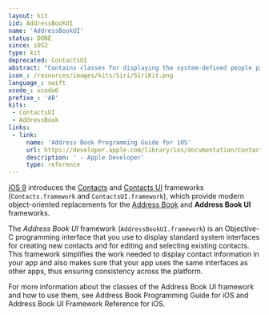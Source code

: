 ```yaml
---
layout: kit
iid: AddressBookUI
name: 'AddressBookUI'
status: DONE
since: iOS2
type: kit
deprecated: ContactsUI
abstract: "Contains classes for displaying the system-defined people picker and editor interfaces."
icon_: /resources/images/kits/Siri/SiriKit.png
language_: swift
xcode_: xcode6
prefixe_: 'AB'
kits:
 - ContactsUI
 - AddressBook
links:
 - link:
     name: 'Address Book Programming Guide for iOS'
     url: https://developer.apple.com/library/ios/documentation/ContactData/Conceptual/AddressBookProgrammingGuideforiPhone/Introduction.html#//apple_ref/doc/uid/TP40007744
     description: ' - Apple Developer'
     type: reference
---
```


<div class="alert alert-warning" role="alert">
    <u><a href="/iOS9">iOS 9</a></u> introduces the <u><a href="/Contacts">Contacts</a></u> and <u><a href="/ContactsUI">Contacts UI</a></u> 
    frameworks (<code>Contacts.framework</code> and <code>ContactsUI.framework</code>), which provide modern object-oriented replacements for the 
    <u><a href="/AddressBook">Address Book</a></u> and <b>Address Book UI</b> frameworks.
</div>

The *Address Book UI* framework (`AddressBookUI.framework`) is an Objective-C programming interface that you use to display standard system interfaces for creating new contacts and for editing and selecting existing contacts. This framework simplifies the work needed to display contact information in your app and also makes sure that your app uses the same interfaces as other apps, thus ensuring consistency across the platform.

For more information about the classes of the Address Book UI framework and how to use them, see Address Book Programming Guide for iOS and Address Book UI Framework Reference for iOS.

